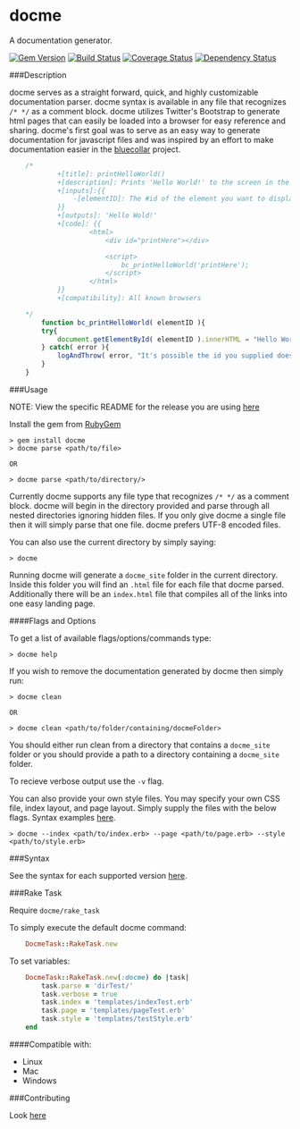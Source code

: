 docme
=====

A documentation generator.

[![Gem Version](https://badge.fury.io/rb/docme.svg)](http://badge.fury.io/rb/docme) [![Build Status](https://travis-ci.org/philosowaffle/docme.svg?branch=master)](https://travis-ci.org/philosowaffle/docme) [![Coverage Status](https://coveralls.io/repos/philosowaffle/docme/badge.png)](https://coveralls.io/r/philosowaffle/docme) [![Dependency Status](https://gemnasium.com/philosowaffle/docme.svg)](https://gemnasium.com/philosowaffle/docme)

###Description

docme serves as a straight forward, quick, and highly customizable documentation parser.  docme syntax is available in any file that recognizes `/* */` as a comment block.  docme utilizes Twitter's Bootstrap to generate html pages that can easily be loaded into a browser for easy reference and sharing.  docme's first goal was to serve as an easy way to generate documentation for javascript files and was inspired by an effort to make documentation easier in the [bluecollar](https://github.com/philosowaffle/bluecollar) project.

```javascript
    /*
            +[title]: printHelloWorld()
            +[description]: Prints 'Hello World!' to the screen in the given element.
            +[inputs]:{{
                -[elementID]: The #id of the element you want to display the output in
            }}
            +[outputs]: 'Hello Wold!'
            +[code]: {{
                    <html>
                        <div id="printHere"></div>

                        <script>
                            bc_printHelloWorld('printHere');
                        </script>
                    </html>
            }}
            +[compatibility]: All known browsers

    */
        function bc_printHelloWorld( elementID ){
        try{
            document.getElementById( elementID ).innerHTML = "Hello World!";
        } catch( error ){
            logAndThrow( error, "It's possible the id you supplied does not exist." );
        }
    }
```

###Usage

NOTE: View the specific README for the release you are using [here](https://github.com/philosowaffle/docme/releases)

Install the gem from [RubyGem](https://rubygems.org/gems/docme)

    > gem install docme
    > docme parse <path/to/file>

    OR

    > docme parse <path/to/directory/>

Currently docme supports any file type that recognizes `/* */` as a comment block.  docme will begin in the directory provided and parse through all nested directories ignoring hidden files.  If you only give docme a single file then it will simply parse that one file.  docme prefers UTF-8 encoded files.

You can also use the current directory by simply saying:

    > docme

Running docme will generate a `docme_site` folder in the current directory.  Inside this folder you will find an `.html` file for each file that docme parsed.  Additionally there will be an `index.html` file that compiles all of the links into one easy landing page.

####Flags and Options

To get a list of available flags/options/commands type:

    > docme help

If you wish to remove the documentation generated by docme then simply run:

    > docme clean

    OR

    > docme clean <path/to/folder/containing/docmeFolder>

You should either run clean from a directory that contains a `docme_site` folder or you should provide a path to a directory containing a `docme_site` folder.

 To recieve verbose output use the `-v` flag.

 You can also provide your own style files.  You may specify your own CSS file, index layout, and page layout.  Simply supply the files with the below flags.  Syntax examples [here](https://github.com/philosowaffle/docme/wiki/Docme-Syntax-v2.0.0).

    > docme --index <path/to/index.erb> --page <path/to/page.erb> --style <path/to/style.erb>

###Syntax

See the syntax for each supported version [here](https://github.com/philosowaffle/docme/wiki).


###Rake Task

Require `docme/rake_task`

To simply execute the default docme command:

```ruby
    DocmeTask::RakeTask.new
```

To set variables:

```ruby
    DocmeTask::RakeTask.new(:docme) do |task|
        task.parse = 'dirTest/'
        task.verbose = true
        task.index = 'templates/indexTest.erb'
        task.page = 'templates/pageTest.erb'
        task.style = 'templates/testStyle.erb'
    end
```

####Compatible with:

* Linux
* Mac
* Windows


###Contributing

Look [here](https://github.com/philosowaffle/docme/wiki/Contributing)
